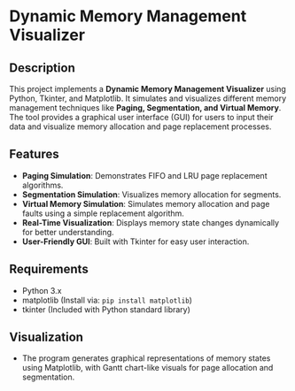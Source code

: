 # Dynamic Memory Management Visualizer

##  Description
This project implements a **Dynamic Memory Management Visualizer** using Python, Tkinter, and Matplotlib. It simulates and visualizes different memory management techniques like **Paging, Segmentation, and Virtual Memory**. The tool provides a graphical user interface (GUI) for users to input their data and visualize memory allocation and page replacement processes.

##  Features
- **Paging Simulation**: Demonstrates FIFO and LRU page replacement algorithms.
- **Segmentation Simulation**: Visualizes memory allocation for segments.
- **Virtual Memory Simulation**: Simulates memory allocation and page faults using a simple replacement algorithm.
- **Real-Time Visualization**: Displays memory state changes dynamically for better understanding.
- **User-Friendly GUI**: Built with Tkinter for easy user interaction.

##  Requirements
- Python 3.x  
- matplotlib (Install via: `pip install matplotlib`)  
- tkinter (Included with Python standard library)
## Visualization
- The program generates graphical representations of memory states using Matplotlib, with Gantt chart-like visuals for page allocation and segmentation.
